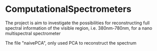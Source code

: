 # ComputationalSpectrometers

The project is aim to investigate the possibilities for reconstructing full spectral information of the visible region, i.e. 380nm-780nm, for a nano multispectral spectrometer

The file "naivePCA", only used PCA to reconstruct the spectrum